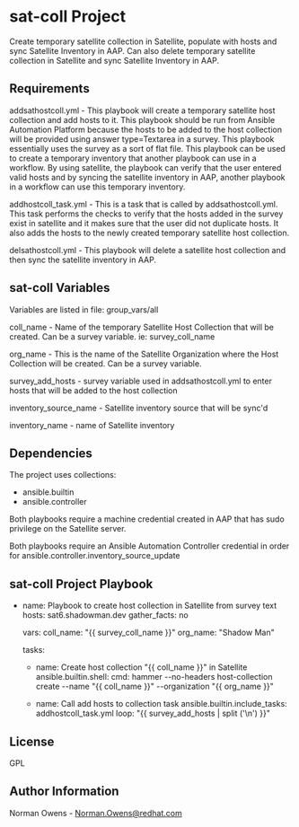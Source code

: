 sat-coll Project
=========

Create temporary satellite collection in Satellite, populate with hosts and sync Satellite Inventory in AAP.
Can also delete temporary satellite collection in Satellite and sync Satellite Inventory in AAP.

Requirements
------------
addsathostcoll.yml - This playbook will create a temporary satellite host collection and add hosts to it.  This playbook should be run from Ansible Automation Platform because the hosts to be added to the host collection will be provided using answer type=Textarea in a survey.  This playbook essentially uses the survey as a sort of flat file.  This playbook can be used to create a temporary inventory that another playbook can use in a workflow.  By using satellite, the playbook can verify that the user entered valid hosts and by syncing the satellite inventory in AAP, another playbook in a workflow can use this temporary inventory.  

addhostcoll_task.yml - This is a task that is called by addsathostcoll.yml.  This task performs the checks to verify that the hosts added in the survey exist in satellite and it makes sure that the user did not duplicate hosts.  It also adds the hosts to the newly created temporary satellite host collection.

delsathostcoll.yml - This playbook will delete a satellite host collection and then sync the satellite inventory in AAP.

sat-coll Variables
--------------
Variables are listed in file:  group_vars/all

coll_name - Name of the temporary Satellite Host Collection that will be created. Can be a survey variable.  ie: survey_coll_name

org_name - This is the name of the Satellite Organization where the Host Collection will be created.  Can be a survey variable.

survey_add_hosts - survey variable used in addsathostcoll.yml to enter hosts that will be added to the host collection

inventory_source_name - Satellite inventory source that will be sync'd

inventory_name - name of Satellite inventory

Dependencies
------------
The project uses collections:
  - ansible.builtin
  - ansible.controller 

Both playbooks require a machine credential created in AAP that has sudo privilege on the Satellite server.  

Both playbooks require an Ansible Automation Controller credential in order for ansible.controller.inventory_source_update

sat-coll Project Playbook
----------------
- name: Playbook to create host collection in Satellite from survey text
  hosts: sat6.shadowman.dev
  gather_facts: no

  vars:
    coll_name: "{{ survey_coll_name }}"
    org_name: "Shadow Man"

  tasks:
  - name: Create host collection "{{ coll_name }}" in Satellite
    ansible.builtin.shell:
      cmd: hammer --no-headers host-collection create --name "{{ coll_name }}" --organization "{{ org_name }}"
  
  - name: Call add hosts to collection task
    ansible.builtin.include_tasks: addhostcoll_task.yml
    loop: "{{ survey_add_hosts | split ('\n') }}"

License
-------

GPL

Author Information
------------------

Norman Owens - Norman.Owens@redhat.com
